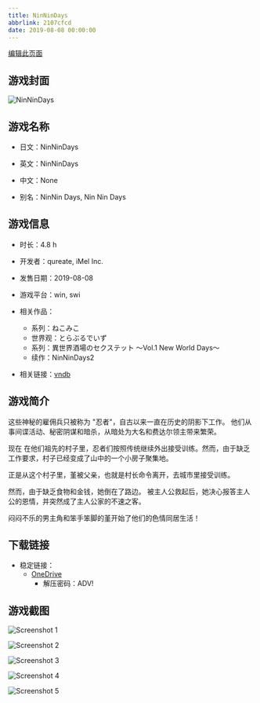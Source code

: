 ```yaml
---
title: NinNinDays
abbrlink: 2107cfcd
date: 2019-08-08 00:00:00
---
```

[编辑此页面](https://github.com/ACG-3/ADV3-source/blob/main/source/_posts/games/NinNinDays.md)

## 游戏封面

![NinNinDays](https://pan.timero.xyz/d/onedrive/img_lib_001/NinNinDays_cover.avif)


## 游戏名称

- 日文：NinNinDays
- 英文：NinNinDays
- 中文：None

- 别名：NinNin Days, Nin Nin Days


## 游戏信息

- 时长：4.8 h
- 开发者：qureate, iMel Inc.
- 发售日期：2019-08-08
- 游戏平台：win, swi
- 相关作品：
   - 系列：ねこみこ
   - 世界观：とらぶるでいず
   - 系列：異世界酒場のセクステット ～Vol.1 New World Days～
   - 续作：NinNinDays2

- 相关链接：[vndb](https://vndb.org/v26310)


## 游戏简介

这些神秘的雇佣兵只被称为 "忍者"，自古以来一直在历史的阴影下工作。
他们从事间谍活动、秘密阴谋和暗杀，从暗处为大名和费达尔领主带来繁荣。

现在
在他们祖先的村子里，忍者们按照传统继续外出接受训练。然而，由于缺乏工作要求，村子已经变成了山中的一个小房子聚集地。

正是从这个村子里，堇被父亲，也就是村长命令离开，去城市里接受训练。

然而，由于缺乏食物和金钱，她倒在了路边。
被主人公救起后，她决心报答主人公的恩情，并突然成了主人公家的不速之客。

闷闷不乐的男主角和笨手笨脚的堇开始了他们的色情同居生活！




## 下载链接

- 稳定链接：
    - [OneDrive](https://pan.timero.xyz/onedrive/adv_lib_001/NinNinDays)
        - 解压密码：ADV!



## 游戏截图


![Screenshot 1](https://pan.timero.xyz/d/onedrive/img_lib_001/NinNinDays_Screenshot_1.avif)

![Screenshot 2](https://pan.timero.xyz/d/onedrive/img_lib_001/NinNinDays_Screenshot_2.avif)

![Screenshot 3](https://pan.timero.xyz/d/onedrive/img_lib_001/NinNinDays_Screenshot_3.avif)

![Screenshot 4](https://pan.timero.xyz/d/onedrive/img_lib_001/NinNinDays_Screenshot_4.avif)

![Screenshot 5](https://pan.timero.xyz/d/onedrive/img_lib_001/NinNinDays_Screenshot_5.avif)

